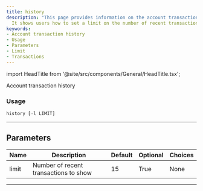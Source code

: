 ```yaml
---
title: history
description: "This page provides information on the account transaction history feature."
  It shows users how to set a limit on the number of recent transactions to display.
keywords:
- Account transaction history
- Usage
- Parameters
- Limit
- Transactions
---
```


import HeadTitle from '@site/src/components/General/HeadTitle.tsx';

<HeadTitle title="portfolio/ally/history /brokers - Reference | OpenBB Terminal Docs" />

Account transaction history

### Usage

```python
history [-l LIMIT]
```

---

## Parameters

| Name | Description | Default | Optional | Choices |
| ---- | ----------- | ------- | -------- | ------- |
| limit | Number of recent transactions to show | 15 | True | None |

---
